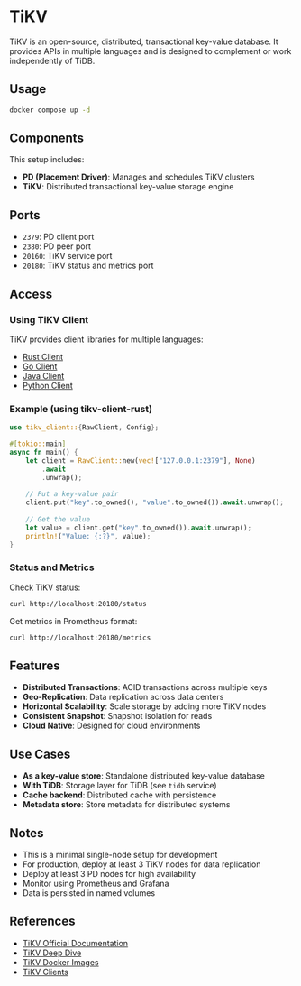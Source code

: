# TiKV

TiKV is an open-source, distributed, transactional key-value database. It provides APIs in multiple languages and is designed to complement or work independently of TiDB.

## Usage

```bash
docker compose up -d
```

## Components

This setup includes:

- **PD (Placement Driver)**: Manages and schedules TiKV clusters
- **TiKV**: Distributed transactional key-value storage engine

## Ports

- `2379`: PD client port
- `2380`: PD peer port
- `20160`: TiKV service port
- `20180`: TiKV status and metrics port

## Access

### Using TiKV Client

TiKV provides client libraries for multiple languages:

- [Rust Client](https://github.com/tikv/client-rust)
- [Go Client](https://github.com/tikv/client-go)
- [Java Client](https://github.com/tikv/client-java)
- [Python Client](https://github.com/tikv/client-py)

### Example (using tikv-client-rust)

```rust
use tikv_client::{RawClient, Config};

#[tokio::main]
async fn main() {
    let client = RawClient::new(vec!["127.0.0.1:2379"], None)
        .await
        .unwrap();
    
    // Put a key-value pair
    client.put("key".to_owned(), "value".to_owned()).await.unwrap();
    
    // Get the value
    let value = client.get("key".to_owned()).await.unwrap();
    println!("Value: {:?}", value);
}
```

### Status and Metrics

Check TiKV status:

```bash
curl http://localhost:20180/status
```

Get metrics in Prometheus format:

```bash
curl http://localhost:20180/metrics
```

## Features

- **Distributed Transactions**: ACID transactions across multiple keys
- **Geo-Replication**: Data replication across data centers
- **Horizontal Scalability**: Scale storage by adding more TiKV nodes
- **Consistent Snapshot**: Snapshot isolation for reads
- **Cloud Native**: Designed for cloud environments

## Use Cases

- **As a key-value store**: Standalone distributed key-value database
- **With TiDB**: Storage layer for TiDB (see `tidb` service)
- **Cache backend**: Distributed cache with persistence
- **Metadata store**: Store metadata for distributed systems

## Notes

- This is a minimal single-node setup for development
- For production, deploy at least 3 TiKV nodes for data replication
- Deploy at least 3 PD nodes for high availability
- Monitor using Prometheus and Grafana
- Data is persisted in named volumes

## References

- [TiKV Official Documentation](https://tikv.org/docs/stable/)
- [TiKV Deep Dive](https://tikv.org/deep-dive/)
- [TiKV Docker Images](https://hub.docker.com/r/pingcap/tikv)
- [TiKV Clients](https://tikv.org/docs/stable/develop/clients/introduction/)

